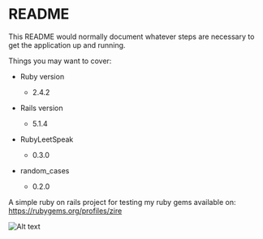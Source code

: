 # README

This README would normally document whatever steps are necessary to get the
application up and running.

Things you may want to cover:

* Ruby version
  - 2.4.2

* Rails version
  - 5.1.4
    
* RubyLeetSpeak 
  - 0.3.0
  
* random_cases 
  - 0.2.0 
  
 A simple ruby on rails project for testing my ruby gems available on:
 https://rubygems.org/profiles/zire
 
 ![Alt text](https://i.imgur.com/n4qYy4V.png "Sample ")
